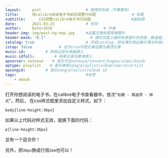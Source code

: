 ```yaml
---
layout:     post   				    # 使用的布局（不需要改）
title:      用calibre阅读电子书如何调整行间距 				# 标题 
subtitle:      CSS调整calibre电子书行间距                  #副标题
date:       2021-03-25 				# 时间
author:     Duter2016 						# 作者
header-img: img/post-bg-map.jpg 	#这篇文章标题背景图片
header-mask: "0.1"                    # 博文页面上端的背景图片的亮度，数值越大越黑暗
catalog: true 						# 开启catalog，将在博文侧边展示博文的结构
istop: false            # 设为true可把文章设置为置顶文章
music-id:         # 网易云音乐单曲嵌入
music-idfull:         # 网易云音乐歌单嵌入
apserver: netease    # 音乐平台netease/tencent/kugou/xiami/baidu
aptype: playlist    # 音乐类型song/playlist/album/search/artist
apsongid:         # 音乐song/playlist/album id
tags:								#标签
    - ebook
---
```


打开你想阅读的电子书，在calibre电子书查看器中，依次“`右键 - 首选项 - 样式`”，然后，
在css样式框里添加自定义样式，如下：

```
body{line-height:36px}
```

如果以上代码对样式无效，就换下面的代码：

```
p{line-height:36px}
```
总有一个适合你！

另外，把`36px`换成行倍`2em`也可以！

